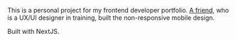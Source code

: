 This is a personal project for my frontend developer portfolio. [A friend](https://www.behance.net/suchanaphueatn/moodboards), who is a UX/UI designer in training, built the non-responsive mobile design.

Built with NextJS.